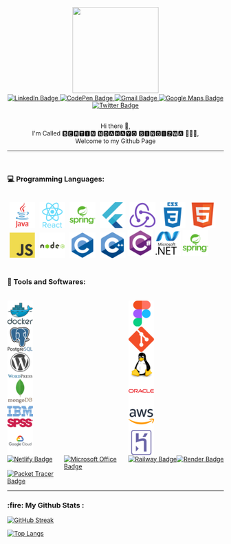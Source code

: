 <div id="header" align="center" width="100px" height="50px">
  <img src="https://media1.giphy.com/media/trN83pDD8yRDHBGfl3/giphy.gif?cid=ecf05e47195cs9nu70iya1ih6tkfwnnhor93q9t0wubhzyyi&ep=v1_gifs_related&rid=giphy.gif&ct=s" style="width: 200px; height: 200px"/>
<div id="badges">
  <a href="https://www.linkedin.com/in/ndahayo-s-bertin/">
    <img src="https://img.shields.io/badge/LinkedIn-blue?style=for-the-badge&logo=linkedin&logoColor=white" alt="LinkedIn Badge"/>
  </a>
  <a href="https://codepen.io/Illustre13/" target="_blank">
    <img src="https://img.shields.io/badge/CodePen-black?style=for-the-badge&logo=codepen&logoColor=white" alt="CodePen Badge"/>
  </a>
  <a href="mailto:ndahayosibertin17@gmail.com" target="_blank">
    <img src="https://img.shields.io/badge/Gmail-red?style=for-the-badge&logo=gmail&logoColor=white" alt="Gmail Badge"/>
  </a>
  <a href="https://www.google.com/maps/place/Kigali/@-1.9297706,30.1272444,11z/data=!3m1!4b1!4m5!3m4!1s0x19dca4258ed8e797:0xf32b36a5411d0bc8!8m2!3d-1.9440727!4d30.0618851" target="_blank">
    <img src="https://img.shields.io/badge/Google%20Maps-green?style=for-the-badge&logo=google-maps&logoColor=white" alt="Google Maps Badge"/>
  </a>
  <a href="https://twitter.com/ndahayo_s">
    <img src="https://img.shields.io/badge/Twitter-blue?style=for-the-badge&logo=twitter&logoColor=white" alt="Twitter Badge"/>
  </a>
  <br>
  <img src="https://komarev.com/ghpvc/?username=Illustre13&style=flat-square&color=blue" alt=""/>
  <br>
  <p>
  <span style="text-decoration: bold">Hi there 👋,</span> <br>I'm Called 🅱🅴🆁🆃🅸🅽   🅽🅳🅰🅷🅰🆈🅾   🆂🅸🅽🅶🅸🆉🆆🅰 👨🏽‍💻, <br> Welcome to my Github Page
    </p>
</div>
</div>
<hr>
<br>
<h3>💻 Programming Languages:</h3> <br>
<div style="display: flex; flex-wrap: wrap;">
  <img src="https://github.com/devicons/devicon/blob/master/icons/java/java-original-wordmark.svg" title="Java" alt="Java" width="60" height="60" style="margin: 5px;"/>
  <img src="https://github.com/devicons/devicon/blob/master/icons/react/react-original-wordmark.svg" title="React" alt="React" width="60" height="60" style="margin: 5px;"/>
  <img src="https://github.com/devicons/devicon/blob/master/icons/spring/spring-original-wordmark.svg" title="Spring" alt="Spring" width="60" height="60" style="margin: 5px;"/>
  <img src="https://github.com/devicons/devicon/blob/master/icons/flutter/flutter-original.svg" title="Flutter" alt="Flutter" width="60" height="60" style="margin: 5px;"/>
  <img src="https://github.com/devicons/devicon/blob/master/icons/redux/redux-original.svg" title="Redux" alt="Redux" width="60" height="60" style="margin: 5px;"/>
  <img src="https://github.com/devicons/devicon/blob/master/icons/css3/css3-plain-wordmark.svg" title="CSS3" alt="CSS" width="60" height="60" style="margin: 5px;"/>
  <img src="https://github.com/devicons/devicon/blob/master/icons/html5/html5-original.svg" title="HTML5" alt="HTML" width="60" height="60" style="margin: 5px;"/>
  <img src="https://github.com/devicons/devicon/blob/master/icons/javascript/javascript-original.svg" title="JavaScript" alt="JavaScript" width="60" height="60" style="margin: 5px;"/>
  <img src="https://github.com/devicons/devicon/blob/master/icons/nodejs/nodejs-original-wordmark.svg" title="NodeJS" alt="NodeJS" width="60" height="60" style="margin: 5px;"/>
  <img src="https://github.com/devicons/devicon/blob/master/icons/c/c-original.svg" title="C" alt="C" width="60" height="60" style="margin: 5px;"/>
  <img src="https://github.com/devicons/devicon/blob/master/icons/cplusplus/cplusplus-original.svg" title="C++" alt="C++" width="60" height="60" style="margin: 5px;"/>
  <img src="https://github.com/devicons/devicon/blob/master/icons/csharp/csharp-original.svg" title="C#" alt="C#" width="60" height="60"/>&nbsp;
<img src="https://github.com/devicons/devicon/blob/master/icons/dot-net/dot-net-original-wordmark.svg" title=".NET" alt=".NET" width="60" height="60"/>&nbsp;
<img src="https://github.com/devicons/devicon/blob/master/icons/spring/spring-original-wordmark.svg" title="Spring MVC" alt="Spring MVC" width="60" height="60"/>&nbsp;
</div>
<br>
<h3>🧰 Tools and Softwares: </h3><br>
<div style="display: grid; grid-template-columns: auto auto auto auto;">
  <img src="https://github.com/devicons/devicon/blob/master/icons/docker/docker-original-wordmark.svg" title="Docker" alt="Docker" width="60" height="60"/>&nbsp;
  <img src="https://github.com/devicons/devicon/blob/master/icons/figma/figma-original.svg" title="Figma" alt="Figma" width="60" height="60"/>&nbsp;
<img src="https://github.com/devicons/devicon/blob/master/icons/postgresql/postgresql-original-wordmark.svg" title="PostgreSQL" alt="PostgreSQL" width="60" height="60"/>&nbsp;
<img src="https://github.com/devicons/devicon/blob/master/icons/git/git-original.svg" title="Git" alt="Git" width="60" height="60"/>&nbsp;
<img src="https://github.com/devicons/devicon/blob/master/icons/wordpress/wordpress-original.svg" title="WordPress" alt="WordPress" width="60" height="60"/>&nbsp;
<img src="https://github.com/devicons/devicon/blob/master/icons/linux/linux-original.svg" title="Linux" alt="Linux" width="60" height="60"/>&nbsp;
<img src="https://github.com/devicons/devicon/blob/master/icons/mongodb/mongodb-original-wordmark.svg" title="MongoDB" alt="MongoDB" width="60" height="60"/>&nbsp;
<img src="https://github.com/devicons/devicon/blob/master/icons/oracle/oracle-original.svg" title="Oracle DB" alt="Oracle DB" width="60" height="60"/>&nbsp;
<img src="https://github.com/devicons/devicon/blob/master/icons/spss/spss-original.svg" title="IBM SPSS" alt="IBM SPSS" width="60" height="60"/>&nbsp;
<img src="https://github.com/devicons/devicon/blob/master/icons/amazonwebservices/amazonwebservices-original-wordmark.svg" title="AWS" alt="AWS" width="60" height="60"/>&nbsp;
<img src="https://github.com/devicons/devicon/blob/master/icons/googlecloud/googlecloud-original-wordmark.svg" title="Google Cloud" alt="Google Cloud" width="60" height="60"/>&nbsp;
<img src="https://github.com/devicons/devicon/blob/master/icons/heroku/heroku-original.svg" title="Heroku" alt="Heroku" width="60" height="60"/>&nbsp;
  <br>
  <a href="https://www.netlify.com" target="_blank">
  <img src="https://img.shields.io/badge/%20Netlify-%23000000?style=for-the-badge&logo=netlify&logoColor=white" alt="Netlify Badge"/>
</a>
  <a href="https://www.microsoft.com/microsoft-365" target="_blank">
  <img src="https://img.shields.io/badge/%20Microsoft%20Office-%23D83B01?style=for-the-badge&logo=microsoft-office&logoColor=white" alt="Microsoft Office Badge"/>
</a>

<a href="https://railway.app" target="_blank">
  <img src="https://img.shields.io/badge/%20Railway-%2368D391?style=for-the-badge&logo=railway&logoColor=white" alt="Railway Badge"/>
</a>

<a href="https://render.com" target="_blank">
  <img src="https://img.shields.io/badge/%20Render-%235D88CC?style=for-the-badge&logo=render&logoColor=white" alt="Render Badge"/>
</a>

<a href="https://www.packettracerdownload.com" target="_blank">
  <img src="https://img.shields.io/badge/%20Packet%20Tracer-%23FF6F00?style=for-the-badge&logo=cisco&logoColor=white" alt="Packet Tracer Badge"/>
</a>
</div>
<hr>
<h3> :fire: My Github Stats :</h3>

[![GitHub Streak](http://github-readme-streak-stats.herokuapp.com?user=Illustre13&theme=dark&background=000000)](https://git.io/streak-stats)

[![Top Langs](https://github-readme-stats.vercel.app/api/top-langs/?username=Illustre13&layout=compact&theme=vision-friendly-dark)](https://github.com/anuraghazra/github-readme-stats)

<!--
**Illustre13/Illustre13** is a ✨ _special_ ✨ repository because its `README.md` (this file) appears on your GitHub profile.

Here are some ideas to get you started:

- 🔭 I’m currently working on ...
- 🌱 I’m currently learning ...
- 👯 I’m looking to collaborate on ...
- 🤔 I’m looking for help with ...
- 💬 Ask me about ...
- 📫 How to reach me: ...
- 😄 Pronouns: ...
- ⚡ Fun fact: ...
-->
